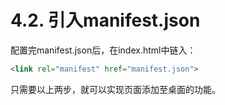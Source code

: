 # 4.2. 引入manifest.json

配置完manifest.json后，在index.html中链入：

```html
<link rel="manifest" href="manifest.json">
```

只需要以上两步，就可以实现页面添加至桌面的功能。
